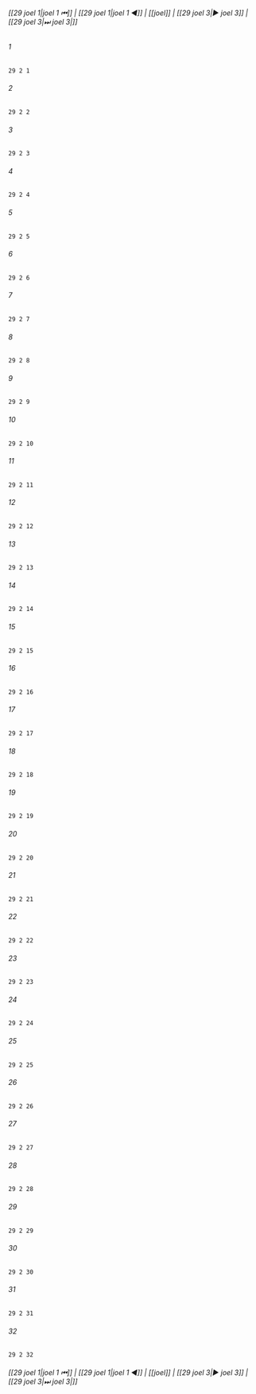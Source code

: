 
###### [[29 joel 1|joel 1 ⏮]] | [[29 joel 1|joel 1 ◀]] | [[joel]] | [[29 joel 3|▶ joel 3]] | [[29 joel 3|⏭ joel 3|]]

###### 1
``` verse
29 2 1 
```
###### 2
``` verse
29 2 2 
```
###### 3
``` verse
29 2 3 
```
###### 4
``` verse
29 2 4 
```
###### 5
``` verse
29 2 5 
```
###### 6
``` verse
29 2 6 
```
###### 7
``` verse
29 2 7 
```
###### 8
``` verse
29 2 8 
```
###### 9
``` verse
29 2 9 
```
###### 10
``` verse
29 2 10 
```
###### 11
``` verse
29 2 11 
```
###### 12
``` verse
29 2 12 
```
###### 13
``` verse
29 2 13 
```
###### 14
``` verse
29 2 14 
```
###### 15
``` verse
29 2 15 
```
###### 16
``` verse
29 2 16 
```
###### 17
``` verse
29 2 17 
```
###### 18
``` verse
29 2 18 
```
###### 19
``` verse
29 2 19 
```
###### 20
``` verse
29 2 20 
```
###### 21
``` verse
29 2 21 
```
###### 22
``` verse
29 2 22 
```
###### 23
``` verse
29 2 23 
```
###### 24
``` verse
29 2 24 
```
###### 25
``` verse
29 2 25 
```
###### 26
``` verse
29 2 26 
```
###### 27
``` verse
29 2 27 
```
###### 28
``` verse
29 2 28 
```
###### 29
``` verse
29 2 29 
```
###### 30
``` verse
29 2 30 
```
###### 31
``` verse
29 2 31 
```
###### 32
``` verse
29 2 32 
```

###### [[29 joel 1|joel 1 ⏮]] | [[29 joel 1|joel 1 ◀]] | [[joel]] | [[29 joel 3|▶ joel 3]] | [[29 joel 3|⏭ joel 3|]]


